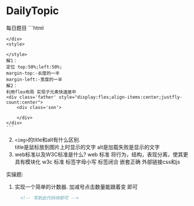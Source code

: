 # DailyTopic
每日题目
    ```html
    <div id='box'>

    </div>
    <style>

    </style>
    解1：
    定位 top:50%;left:50%;
    margin-top:-长度的一半
    margin-left:-宽度的一半
    解2：
    利用flex布局 实现子元素快速居中
    <div class='father' style="display:flex;align-items:center;justfly-count:center">
        <div class='son'>
        
        </div>
    </div>
    ```   
2. `<img>`的title和alt有什么区别.  
title是鼠标放到图片上时显示的文字
alt是加载失败是显示的文字
3. web标准以及W3C标准是什么?
web 标准 将行为，结构，表现分离，使其更具有模块化
w3c 标准 标签字母小写 标签闭合  嵌套正确   外部链接css和js

实操题:
1. 实现一个简单的计数器. 加减号点击数量能跟着变 即可
    ```html
      <!-- 写到此代码块即可 -->
    ```
